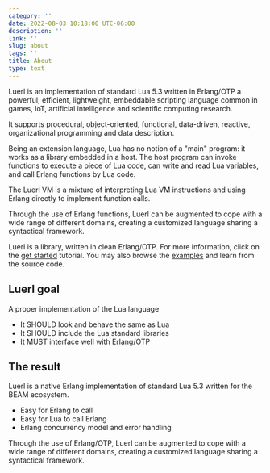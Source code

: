```yaml
---
category: ''
date: 2022-08-03 10:18:00 UTC-06:00
description: ''
link: ''
slug: about
tags: ''
title: About
type: text
---
```


Luerl is an implementation of standard Lua 5.3 written in Erlang/OTP a powerful, efficient, lightweight, embeddable scripting language common in games, IoT, artificial intelligence and scientific computing research.

It supports procedural, object-oriented, functional, data-driven, reactive, organizational programming and data description.

Being an extension language, Lua has no notion of a "main" program: it works as a library embedded in a host. The host program can invoke functions to execute a piece of Lua code, can write and read Lua variables, and call Erlang functions by Lua code.

The Luerl VM is a mixture of interpreting Lua VM instructions and using Erlang directly to implement function calls.

Through the use of Erlang functions, Luerl can be augmented to cope with a wide range of different domains, creating a customized language sharing a syntactical framework. 

Luerl is a library, written in clean Erlang/OTP. For more information, click on the [get started](https://github.com/rvirding/luerl/wiki/0.2-Getting-started) tutorial. You may also browse the [examples](https://github.com/rvirding/luerl/tree/develop/examples) and learn from the source code.

## Luerl goal

A proper implementation of the Lua language

- It SHOULD look and behave the same as Lua
- It SHOULD include the Lua standard libraries
- It MUST interface well with Erlang/OTP

## The result

Luerl is a native Erlang implementation of standard Lua 5.3 written for the BEAM ecosystem.

- Easy for Erlang to call
- Easy for Lua to call Erlang
- Erlang concurrency model and error handling

Through the use of Erlang/OTP, Luerl can be augmented to cope with a wide range of different domains, creating
a customized language sharing a syntactical framework.
